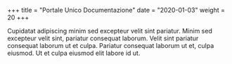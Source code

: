 +++
title = "Portale Unico Documentazione"
date = "2020-01-03"
weight = 20
+++

Cupidatat adipiscing minim sed excepteur velit sint pariatur. Minim sed excepteur velit sint, pariatur consequat laborum. Velit sint pariatur consequat laborum ut et culpa. Pariatur consequat laborum ut et, culpa eiusmod. Ut et culpa eiusmod elit labore id ut.
